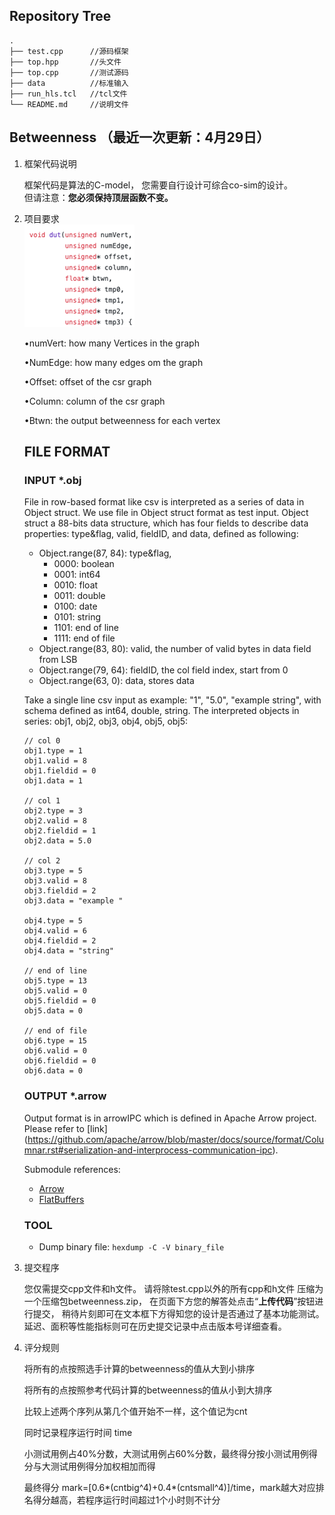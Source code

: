 ## Repository Tree
```
.
├── test.cpp      //源码框架
├── top.hpp       //头文件
├── top.cpp       //测试源码
├── data          //标准输入
├── run_hls.tcl   //tcl文件
└── README.md     //说明文件
```

## Betweenness （最近一次更新：4月29日）
1. 框架代码说明

    框架代码是算法的C-model，
    您需要自行设计可综合co-sim的设计。  
    但请注意：**您必须保持顶层函数不变。**
    
2. 项目要求  
    ![](../assets/1.png)
  
  
    •numVert: how many Vertices in the graph
  
    •NumEdge: how many edges om the graph
  
    •Offset: offset of the csr graph
  
    •Column: column of the csr graph
  
    •Btwn: the output betweenness for each vertex
    
    ## FILE FORMAT

    ### INPUT *.obj
    File in row-based format like csv is interpreted as a series of data in Object struct. We use file in Object struct format as test input.
    Object struct a 88-bits data structure, which has four fields to describe data properties: type&flag, valid, fieldID, and data, defined as following:

    - Object.range(87, 84): type&flag,
        - 0000: boolean
        - 0001: int64
        - 0010: float
        - 0011: double
        - 0100: date
        - 0101: string
        - 1101: end of line
        - 1111: end of file
    - Object.range(83, 80): valid, the number of valid bytes in data field from LSB
    - Object.range(79, 64): fieldID, the col field index, start from 0
    - Object.range(63, 0): data, stores data

    Take a single line csv input as example: "1", "5.0", "example string", with schema defined as int64, double, string. The interpreted objects in series: obj1, obj2, obj3, obj4, obj5, obj5:
    ```
    // col 0
    obj1.type = 1
    obj1.valid = 8
    obj1.fieldid = 0
    obj1.data = 1

    // col 1
    obj2.type = 3
    obj2.valid = 8
    obj2.fieldid = 1
    obj2.data = 5.0

    // col 2
    obj3.type = 5
    obj3.valid = 8
    obj3.fieldid = 2
    obj3.data = "example "

    obj4.type = 5
    obj4.valid = 6
    obj4.fieldid = 2
    obj4.data = "string"

    // end of line
    obj5.type = 13
    obj5.valid = 0
    obj5.fieldid = 0
    obj5.data = 0

    // end of file
    obj6.type = 15
    obj6.valid = 0
    obj6.fieldid = 0
    obj6.data = 0
    
    ```

    ### OUTPUT *.arrow

    Output format is in arrowIPC which is defined in Apache Arrow project. Please refer to [link]       (https://github.com/apache/arrow/blob/master/docs/source/format/Columnar.rst#serialization-and-interprocess-communication-ipc).

    Submodule references:
    - [Arrow](https://arrow.apache.org/docs/format/Columnar.html#format-columnar)
    - [FlatBuffers](https://google.github.io/flatbuffers/)

    ### TOOL
    - Dump binary file: `hexdump -C -V binary_file`
  
3. 提交程序
  
    您仅需提交cpp文件和h文件。
    请将除test.cpp以外的所有cpp和h文件
    压缩为一个压缩包betweenness.zip，
    在页面下方您的解答处点击“**上传代码**”按钮进行提交，
    稍待片刻即可在文本框下方得知您的设计是否通过了基本功能测试。
    延迟、面积等性能指标则可在历史提交记录中点击版本号详细查看。
  
4. 评分规则
  
    将所有的点按照选手计算的betweenness的值从大到小排序
  
    将所有的点按照参考代码计算的betweenness的值从小到大排序
  
    比较上述两个序列从第几个值开始不一样，这个值记为cnt
  
    同时记录程序运行时间 time
    
    小测试用例占40%分数，大测试用例占60%分数，最终得分按小测试用例得分与大测试用例得分加权相加而得
  
    最终得分 mark=[0.6*(cntbig^4)+0.4*(cntsmall^4)]/time，mark越大对应排名得分越高，若程序运行时间超过1个小时则不计分
